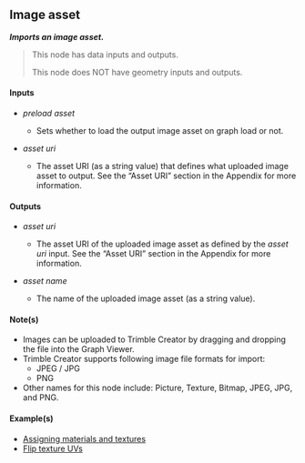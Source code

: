 ## Image asset

**_Imports an image asset._**

> This node has data inputs and outputs.
>
> This node does NOT have geometry inputs and outputs.


#### Inputs

* _preload asset_

  * Sets whether to load the output image asset on graph load or not.

* _asset uri_

  * The asset URI (as a string value) that defines what uploaded image asset to output. See the “Asset URI” section in the Appendix for more information.


#### Outputs

* _asset uri_

  * The asset URI of the uploaded image asset as defined by the _asset uri_ input. See the “Asset URI” section in the Appendix for more information.

* _asset name_

  * The name of the uploaded image asset (as a string value). 


#### Note(s)



* Images can be uploaded to Trimble Creator by dragging and dropping the file into the Graph Viewer.
* Trimble Creator supports following image file formats for import:
    * JPEG / JPG
    * PNG
* Other names for this node include: Picture, Texture, Bitmap, JPEG, JPG, and PNG.


#### Example(s)



* <a href="https://creator.trimble.com/graph?assetURI=whp:b432f0b3-3b32-4867-8b38-8647efa60924&version=latest" target="_blank">Assigning materials and textures</a>
* <a href="https://creator.trimble.com/graph?assetURI=whp:518f2715-d7e9-491c-888c-9481b272776f&version=latest" target="_blank">Flip texture UVs</a>
